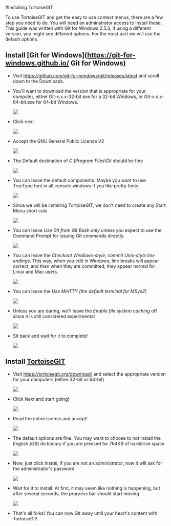 #Installing TortoiseGIT

To use TortoiseGIT and get the easy to use context menus, there are a few step you need to do. You will need an adminstrator access to install these. This guide was written with Git for Windows 2.5.3, if using a different version, you might see different options. For the most part we will use the default options.

## Install [Git for Windows](https://git-for-windows.github.io/ Git for Windows)

* Visit <https://github.com/git-for-windows/git/releases/latest> and scroll down to the Downloads. 

* You'll want to download the version that is appropriate for your computer, either Git-x.x.x-32-bit.exe for a 32-bit Windows, or Git-x.x.x-64-bit.exe for 64-bit Windows. 

    ![](images/git_for_windows_install01.jpg)

* Click next

    ![](images/git_for_windows_install02.jpg)

* Accept the GNU General Public License V2

    ![](images/git_for_windows_install03.jpg)

* The Default destination of *C:\Program Files\Git* should be fine

    ![](images/git_for_windows_install04.jpg)

* You can leave the default components. Maybe you want to use TrueType font in all console windows if you like pretty fonts.

    ![](images/git_for_windows_install05.jpg)

* Since we will be installing TortoiseGIT, we don't need to create any Start Menu short cuts

    ![](images/git_for_windows_install06.jpg)

* You can leave *Use Git from Git Bash only* unless you expect to use the Command Prompt for issuing Git commands directly.

    ![](images/git_for_windows_install07.jpg)

* You can leave the *Checkout Windows-style, commit Unix-style line endings*. This way, when you edit in Windows, line breaks will appear correct, and then when they are committed, they appear normal for Linux and Mac users.

    ![](images/git_for_windows_install08.jpg)

* You can leave the *Use MinTTY (the default terminal for MSys2)* 

    ![](images/git_for_windows_install09.jpg)

* Unless you are daring, we'll leave the *Enable file system caching* off since it is still considered experimental

    ![](images/git_for_windows_install10.jpg)

* Sit back and wait for it to complete!

    ![](images/git_for_windows_install11.jpg)

## Install [TortoiseGIT](https://tortoisegit.org/)

* Visit <https://tortoisegit.org/download/> and select the appropriate version for your computers (either 32-bit or 64-bit)

    ![](images/tortoisegit_install01.jpg)

* Click *Next* and start going!

    ![](images/tortoisegit_install02.jpg)
    
* Read the entire license and accept!

    ![](images/tortoisegit_install03.jpg)
    
* The default options are fine. You may want to choose to not install the *English (GB) dictionary* if you are pressed for 764KB of harddrive space

    ![](images/tortoisegit_install04.jpg)
    
* Now, just click *Install*, if you are not an administrator, now it will ask for the administrator's password

    ![](images/tortoisegit_install05.jpg)
    
* Wait for it to install. At first, it may seem like nothing is happening, but after several seconds, the progress bar should start moving

    ![](images/tortoisegit_install06.jpg)
    
* That's all folks! You can now Git away until your heart's content with TortoiseGit!


